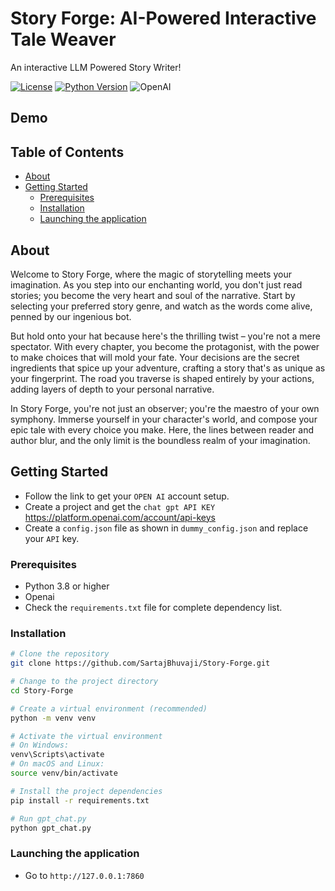 # Story Forge: AI-Powered Interactive Tale Weaver

An interactive LLM Powered Story Writer!

[![License](https://img.shields.io/badge/license-MIT-blue.svg)](LICENSE)
[![Python Version](https://img.shields.io/badge/python-3.8%20%7C%203.9%20%7C%203.10-blue)](https://www.python.org/downloads/)
![OpenAI](https://a11ybadges.com/badge?logo=openai)

## Demo


<!-- https://github.com/SartajBhuvaji/Sentiment-Analysis/assets/31826483/fe704efc-0942-4833-aa54-6748ed68df15 -->


## Table of Contents

- [About](#about)
- [Getting Started](#getting-started)
  - [Prerequisites](#prerequisites)
  - [Installation](#installation)
  - [Launching the application](#Launching-the-application)
<!-- - [Usage](#usage)
- [Contributing](#contributing)
- [License](#license)
- [Acknowledgments](#acknowledgments) -->

## About

<!-- Provide a brief introduction to your project. What is it about? What problem does it solve? What makes it unique? -->
Welcome to Story Forge, where the magic of storytelling meets your imagination. As you step into our enchanting world, you don't just read stories; you become the very heart and soul of the narrative. Start by selecting your preferred story genre, and watch as the words come alive, penned by our ingenious bot.

But hold onto your hat because here's the thrilling twist – you're not a mere spectator. With every chapter, you become the protagonist, with the power to make choices that will mold your fate. Your decisions are the secret ingredients that spice up your adventure, crafting a story that's as unique as your fingerprint. The road you traverse is shaped entirely by your actions, adding layers of depth to your personal narrative.

In Story Forge, you're not just an observer; you're the maestro of your own symphony. Immerse yourself in your character's world, and compose your epic tale with every choice you make. Here, the lines between reader and author blur, and the only limit is the boundless realm of your imagination.
## Getting Started

<!-- Explain how to get started with your project. What are the prerequisites, and how should users set up their environment? -->
- Follow the link to get your `OPEN AI` account setup.
- Create a project and get the `chat gpt API KEY` https://platform.openai.com/account/api-keys
- Create a `config.json` file as shown in `dummy_config.json` and replace your `API` key.

### Prerequisites

<!-- List any software, libraries, or dependencies that users need to have installed before they can use your project. For example: -->

- Python 3.8 or higher
- Openai
- Check the `requirements.txt` file for complete dependency list.

### Installation

<!-- Provide step-by-step instructions on how to install your project. You can use code blocks if necessary: -->

```bash
# Clone the repository
git clone https://github.com/SartajBhuvaji/Story-Forge.git

# Change to the project directory
cd Story-Forge

# Create a virtual environment (recommended)
python -m venv venv

# Activate the virtual environment
# On Windows:
venv\Scripts\activate
# On macOS and Linux:
source venv/bin/activate

# Install the project dependencies
pip install -r requirements.txt

# Run gpt_chat.py
python gpt_chat.py
```

### Launching the application
- Go to `http://127.0.0.1:7860`

<!-- ## Screenshots
- File 1
![sc_1](https://github.com/SartajBhuvaji/Sentiment-Analysis/assets/31826483/13c2c0f2-c1e4-4727-b984-ab87d058e281)

- File 2
![sc_2](https://github.com/SartajBhuvaji/Sentiment-Analysis/assets/31826483/279d0a6d-0ce4-43b6-a1b3-9c139401a247)
 -->




